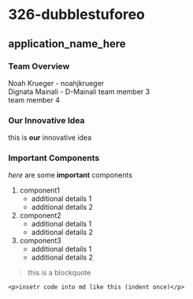 # 326-dubblestuforeo  
## application_name_here  
### Team Overview  
Noah Krueger - noahjkrueger  
Dignata Mainali - D-Mainali
team member 3  
team member 4  
### Our Innovative Idea  
this is __our__ innovative idea  
### Important Components
*here* are some **important** components
1. component1
    - additional details 1
    - additional details 2
2. component2
    - additional details 1
    - additional details 2
3. component3
    - additional details 1
    - additional details 2


>this
>is
>a
>blockquote

    <p>insetr code into md like this (indent once)</p>